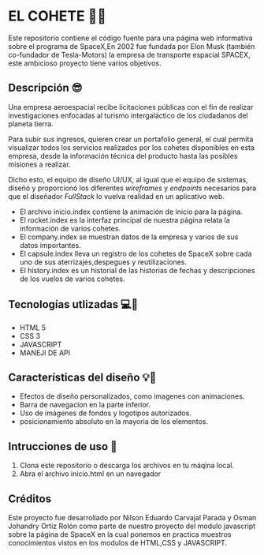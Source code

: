 # EL COHETE 🚀💫

Este repositorio contiene el código fuente para una página web informativa sobre el programa de SpaceX,En 2002 fue fundada por Elon Musk (también co-fundador de Tesla-Motors) la empresa de transporte espacial SPACEX, este ambicioso proyecto tiene varios objetivos.

## Descripción 😎

Una empresa aeroespacial recibe licitaciones públicas con el fin de realizar investigaciones enfocadas al turismo intergaláctico de los ciudadanos del planeta tierra.

Para subir sus ingresos, quieren crear un portafolio general, el cual permita visualizar todos los servicios realizados por los cohetes disponibles en esta empresa, desde la información técnica del producto hasta las posibles misiones a realizar.

Dicho esto, el equipo de diseño UI/UX, al igual que el equipo de sistemas, diseñó y proporcionó los diferentes *wireframes* y *endpoints* necesarios para que el diseñador *FullStack* lo vuelva realidad en un aplicativo web.

* El archivo inicio.index contiene la animación de inicio para la página.
* El rocket.index es la interfaz principal de nuestra página relata la información de varios cohetes.
* El company.index se muestran datos de la empresa y varios de sus datos importantes.
* El capsule.index lleva un registro de los cohetes de SpaceX sobre cada uno de sus aterrizajes,despegues y reutilizaciones.
* El history.index es un historial de las historias de fechas y descripciones de los vuelos de varios cohetes.

## Tecnologías utlizadas 💻📓

* HTML 5
* CSS 3
* JAVASCRIPT
* MANEJI DE API

## Características del diseño 💡🧱

* Efectos de diseño personalizados, como imagenes con animaciones.
* Barra de navegacíon en la parte inferior.
* Uso de imágenes de fondos y logotipos autorizados.
* posicionamiento absoluto en la mayoria de los elementos.

## Intrucciones de uso 📄
1. Clona este repositorio o descarga los archivos en tu máqina local.
2. Abra el archivo inicio.html en un navegador 

## Créditos

Este proyecto fue desarrollado por Nilson Eduardo Carvajal Parada y Osman Johandry Ortiz Rolón como parte de nuestro proyecto del modulo javascript sobre la página de SpaceX en la cual ponemos en practica muestros conocimientos vistos en los modulos de HTML,CSS y JAVASCRIPT.
